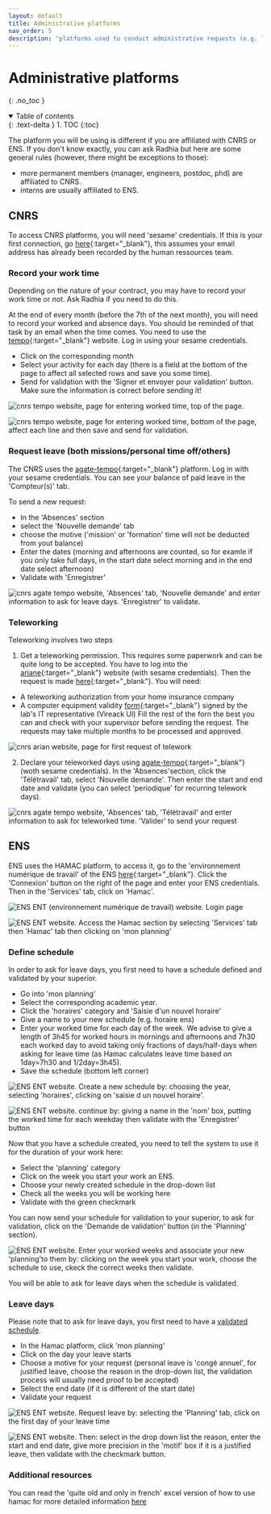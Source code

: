 ```yaml
---
layout: default
title: Administrative platforms
nav_order: 5
description: "platforms used to conduct administrative requests (e.g. leave days/teleworking)"
---
```


# Administrative platforms
{: .no_toc }

<details open markdown="block">
  <summary>
    Table of contents
  </summary>
  {: .text-delta }
1. TOC
{:toc}
</details>

The platform you will be using is different if you are affiliated with CNRS or ENS. If you don't know exactly, you can ask Radhia but here are some general rules (however, there might be exceptions to those):
- more permanent members (manager, engineers, postdoc, phd) are affiliated to CNRS.
- interns are usually affiliated to ENS.

## CNRS

To access CNRS platforms, you will need 'sesame' credentials. If this is your first connection, go [here](https://sesame.cnrs.fr/){:target="_blank"}, this assumes your email address has already been recorded by the human ressources team.

### Record your work time

Depending on the nature of your contract, you may have to record your work time or not. Ask Radhia if you need to do this.

At the end of every month (before the 7th of the next month), you will need to record your worked and absence days. You should be reminded of that task by an email when the time comes.
You need to use the [tempo](https://tempo.cnrs.fr){:target="_blank"} website. Log in using your sesame credentials.

- Click on the corresponding month
- Select your activity for each day (there is a field at the bottom of the page to affect all selected rows and save you some time).
- Send for validation with the 'Signer et envoyer pour validation' button. Make sure the information is correct before sending it!

![cnrs tempo website, page for entering worked time, top of the page.](../ressources/img/top-tempo-enter.png)

![cnrs tempo website, page for entering worked time, bottom of the page, affect each line and then save and send for validation.](../ressources/img/bot-tempo-enter.png)

### Request leave (both missions/personal time off/others)

The CNRS uses the [agate-tempo](https://agate-tempo.cnrs.fr){:target="_blank"} platform. Log in with your sesame credentials.
You can see your balance of paid leave in the 'Compteur(s)' tab.

To send a new request:
- In the 'Absences' section
- select the 'Nouvelle demande' tab
- choose the motive ('mission' or 'formation' time will not be deducted from yout balance)
- Enter the dates (morning and afternoons are counted, so for examle if you only take full days, in the start date select morning and in the end date select afternoon)
- Validate with 'Enregistrer'

![cnrs agate tempo website, 'Absences' tab, 'Nouvelle demande' and enter information to ask for leave days. 'Enregistrer' to validate.](../ressources/img/agate-tempo-leave.png)

### Teleworking

Teleworking involves two steps

1. Get a teleworking permission. This requires some paperwork and can be quite long to be accepted. You have to log into the [ariane](https://ariane.cnrs.fr/){:target="_blank"} website (with sesame credentials). Then the request is made [here](https://cnrs.employee.eu.people-doc.com/request-forms/premiere-demande-d-autorisation-de-teletravail-copie-1){:target="_blank"}. You will need:
  - A teleworking authorization from your home insurance company
  - A computer equipment validity [form](https://apis.eu.people-doc.com/api/v2/employee/article_documents/attestation-conformite-equipement-ntic){:target="_blank"} signed by the lab's IT representative (Vireack Ul)
   Fill the rest of the forn the best you can and check with your supervisor before sending the request. The requests may take multiple months to be processed and approved.

![cnrs arian website, page for first request of telework](../ressources/img/first-request-telework.png)

2. Declare your teleworked days using [agate-tempo](https://agate-tempo.cnrs.fr){:target="_blank"} (woth sesame credentials). In the 'Absences'section, click the 'Télétravail' tab, select 'Nouvelle demande'. Then enter the start and end date and validate (you can select 'periodique' for recurring telework days).

![cnrs agate tempo website, 'Absences' tab, 'Télétravail' and enter information to ask for teleworked time. 'Valider' to send your request](../ressources/img/declare-telework.png)

## ENS

ENS uses the HAMAC platform, to access it, go to the 'environnement numérique de travail' of the ENS [here](http://ent.ens.fr){:target="_blank"}. Click the 'Connexion' button on the right of the page and enter your ENS credentials.
Then in the 'Services' tab, click on 'Hamac'.

![ENS ENT (environnement numérique de travail) website. Login page](../ressources/img/connect-ENT.png)

![ENS ENT website. Access the Hamac section by selecting 'Services' tab then 'Hamac' tab then clicking on 'mon planning'](../ressources/img/access-hamac.png)

### Define schedule

In order to ask for leave days, you first need to have a schedule defined and validated by your superior.

- Go into 'mon planning'
- Select the corresponding academic year.
- Click the 'horaires' category and 'Saisie d'un nouvel horaire'
- Give a name to your new schedule (e.g. horaire ens)
- Enter your worked time for each day of the week. We advise to give a length of 3h45 for worked hours in mornings and afternoons and 7h30 each worked day to avoid taking only fractions of days/half-days when asking for leave time (as Hamac calculates leave time based on 1day=7h30 and 1/2day=3h45).
- Save the schedule (bottom left corner)

![ENS ENT website. Create a new schedule by: choosing the year, selecting 'horaires', clicking on 'saisie d un nouvel horaire'.](../ressources/img/new-schedule-1.png)

![ENS ENT website. continue by: giving a name in the 'nom' box, putting the worked time for each weekday then validate with the 'Enregistrer' button](../ressources/img/new-schedule-2.png)

Now that you have a schedule created, you need to tell the system to use it for the duration of your work here:
- Select the 'planning' category
- Click on the week you start your work an ENS.
- Choose your newly created schedule in the drop-down list
- Check all the weeks you will be working here
- Validate with the green checkmark

You can now send your schedule for validation to your superior, to ask for validation, click on the 'Demande de validation' button (in the 'Planning' section).

![ENS ENT website. Enter your worked weeks and associate your new 'planning'to them by: clicking on the week you start your work, choose the schedule to use, ckeck the correct weeks then validate.](../ressources/img/validate-schedule.png)

You will be able to ask for leave days when the schedule is validated.

### Leave days

Please note that to ask for leave days, you first need to have a [validated schedule](#define-schedule).

- In the Hamac platform, click 'mon planning'
- Click on the day your leave starts
- Choose a motive for your request (personal leave is 'congé annuel', for justified leave, choose the reason in the drop-down list, the validation process will usually need proof to be accepted)
- Select the end date (if it is different of the start date)
- Validate your request

![ENS ENT website. Request leave by: selecting the 'Planning' tab, click on the first day of your leave time](../ressources/img/hamac-leave-1.png)

![ENS ENT website. Then: select in the drop down list the reason, enter the start and end date, give more precision in the 'motif' box if it is a justified leave, then validate with the checkmark button.](../ressources/img/hamac-leave-2.png)

### Additional resources

You can read the 'quite old and only in french' excel version of how to use hamac for more detailed information [here](../ressources/misc/guide-pratique-hamac.xls)
